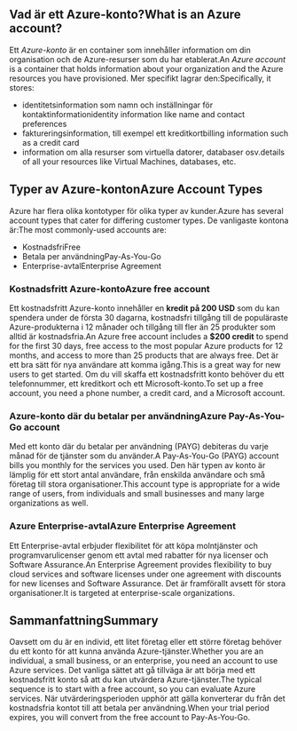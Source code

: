 ## <a name="what-is-an-azure-account"></a><span data-ttu-id="4fc0c-101">Vad är ett Azure-konto?</span><span class="sxs-lookup"><span data-stu-id="4fc0c-101">What is an Azure account?</span></span>

<span data-ttu-id="4fc0c-102">Ett _Azure-konto_ är en container som innehåller information om din organisation och de Azure-resurser som du har etablerat.</span><span class="sxs-lookup"><span data-stu-id="4fc0c-102">An _Azure account_ is a container that holds information about your organization and the Azure resources you have provisioned.</span></span> <span data-ttu-id="4fc0c-103">Mer specifikt lagrar den:</span><span class="sxs-lookup"><span data-stu-id="4fc0c-103">Specifically, it stores:</span></span>

- <span data-ttu-id="4fc0c-104">identitetsinformation som namn och inställningar för kontaktinformation</span><span class="sxs-lookup"><span data-stu-id="4fc0c-104">identity information like name and contact preferences</span></span>
- <span data-ttu-id="4fc0c-105">faktureringsinformation, till exempel ett kreditkort</span><span class="sxs-lookup"><span data-stu-id="4fc0c-105">billing information such as a credit card</span></span>
- <span data-ttu-id="4fc0c-106">information om alla resurser som virtuella datorer, databaser osv.</span><span class="sxs-lookup"><span data-stu-id="4fc0c-106">details of all your resources like Virtual Machines, databases, etc.</span></span>

## <a name="azure-account-types"></a><span data-ttu-id="4fc0c-107">Typer av Azure-konton</span><span class="sxs-lookup"><span data-stu-id="4fc0c-107">Azure Account Types</span></span>

<span data-ttu-id="4fc0c-108">Azure har flera olika kontotyper för olika typer av kunder.</span><span class="sxs-lookup"><span data-stu-id="4fc0c-108">Azure has several account types that cater for differing customer types.</span></span> <span data-ttu-id="4fc0c-109">De vanligaste kontona är:</span><span class="sxs-lookup"><span data-stu-id="4fc0c-109">The most commonly-used accounts are:</span></span>

- <span data-ttu-id="4fc0c-110">Kostnadsfri</span><span class="sxs-lookup"><span data-stu-id="4fc0c-110">Free</span></span>
- <span data-ttu-id="4fc0c-111">Betala per användning</span><span class="sxs-lookup"><span data-stu-id="4fc0c-111">Pay-As-You-Go</span></span>
- <span data-ttu-id="4fc0c-112">Enterprise-avtal</span><span class="sxs-lookup"><span data-stu-id="4fc0c-112">Enterprise Agreement</span></span>

### <a name="azure-free-account"></a><span data-ttu-id="4fc0c-113">Kostnadsfritt Azure-konto</span><span class="sxs-lookup"><span data-stu-id="4fc0c-113">Azure free account</span></span>

<span data-ttu-id="4fc0c-114">Ett kostnadsfritt Azure-konto innehåller en **kredit på 200 USD** som du kan spendera under de första 30 dagarna, kostnadsfri tillgång till de populäraste Azure-produkterna i 12 månader och tillgång till fler än 25 produkter som alltid är kostnadsfria.</span><span class="sxs-lookup"><span data-stu-id="4fc0c-114">An Azure free account includes a **$200 credit** to spend for the first 30 days, free access to the most popular Azure products for 12 months, and access to more than 25 products that are always free.</span></span> <span data-ttu-id="4fc0c-115">Det är ett bra sätt för nya användare att komma igång.</span><span class="sxs-lookup"><span data-stu-id="4fc0c-115">This is a great way for new users to get started.</span></span> <span data-ttu-id="4fc0c-116">Om du vill skaffa ett kostnadsfritt konto behöver du ett telefonnummer, ett kreditkort och ett Microsoft-konto.</span><span class="sxs-lookup"><span data-stu-id="4fc0c-116">To set up a free account, you need a phone number, a credit card, and a Microsoft account.</span></span>

### <a name="azure-pay-as-you-go-account"></a><span data-ttu-id="4fc0c-117">Azure-konto där du betalar per användning</span><span class="sxs-lookup"><span data-stu-id="4fc0c-117">Azure Pay-As-You-Go account</span></span>

<span data-ttu-id="4fc0c-118">Med ett konto där du betalar per användning (PAYG) debiteras du varje månad för de tjänster som du använder.</span><span class="sxs-lookup"><span data-stu-id="4fc0c-118">A Pay-As-You-Go (PAYG) account bills you monthly for the services you used.</span></span> <span data-ttu-id="4fc0c-119">Den här typen av konto är lämplig för ett stort antal användare, från enskilda användare och små företag till stora organisationer.</span><span class="sxs-lookup"><span data-stu-id="4fc0c-119">This account type is appropriate for a wide range of users, from individuals and small businesses and many large organizations as well.</span></span>

### <a name="azure-enterprise-agreement"></a><span data-ttu-id="4fc0c-120">Azure Enterprise-avtal</span><span class="sxs-lookup"><span data-stu-id="4fc0c-120">Azure Enterprise Agreement</span></span>

<span data-ttu-id="4fc0c-121">Ett Enterprise-avtal erbjuder flexibilitet för att köpa molntjänster och programvarulicenser genom ett avtal med rabatter för nya licenser och Software Assurance.</span><span class="sxs-lookup"><span data-stu-id="4fc0c-121">An Enterprise Agreement provides flexibility to buy cloud services and software licenses under one agreement with discounts for new licenses and Software Assurance.</span></span> <span data-ttu-id="4fc0c-122">Det är framförallt avsett för stora organisationer.</span><span class="sxs-lookup"><span data-stu-id="4fc0c-122">It is targeted at enterprise-scale organizations.</span></span>

## <a name="summary"></a><span data-ttu-id="4fc0c-123">Sammanfattning</span><span class="sxs-lookup"><span data-stu-id="4fc0c-123">Summary</span></span>

<span data-ttu-id="4fc0c-124">Oavsett om du är en individ, ett litet företag eller ett större företag behöver du ett konto för att kunna använda Azure-tjänster.</span><span class="sxs-lookup"><span data-stu-id="4fc0c-124">Whether you are an individual, a small business, or an enterprise, you need an account to use Azure services.</span></span> <span data-ttu-id="4fc0c-125">Det vanliga sättet att gå tillväga är att börja med ett kostnadsfritt konto så att du kan utvärdera Azure-tjänster.</span><span class="sxs-lookup"><span data-stu-id="4fc0c-125">The typical sequence is to start with a free account, so you can evaluate Azure services.</span></span> <span data-ttu-id="4fc0c-126">När utvärderingsperioden upphör att gälla konverterar du från det kostnadsfria kontot till att betala per användning.</span><span class="sxs-lookup"><span data-stu-id="4fc0c-126">When your trial period expires, you will convert from the free account to Pay-As-You-Go.</span></span>

